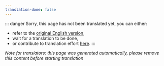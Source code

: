```yaml
---
translation-done: false
---
```

::: danger
Sorry, this page has not been translated yet, you can either:
- refer to the [original English version](<../../../cs/about/3d-artists.md>),
- wait for a translation to be done,
- or contribute to translation effort [here](https://github.com/bsmg/wiki).
:::

_Note for translators: this page was generated automatically, please remove this content before starting translation_
